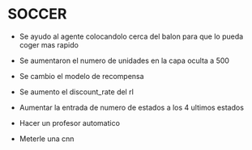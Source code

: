 # SOCCER

* Se ayudo al agente colocandolo cerca del balon para que lo pueda coger mas rapido
* Se aumentaron el numero de unidades en la capa oculta a 500
* Se cambio el modelo de recompensa
* Se aumento el discount_rate del rl


* Aumentar la entrada de numero de estados a los 4 ultimos estados
* Hacer un profesor automatico
* Meterle una cnn
